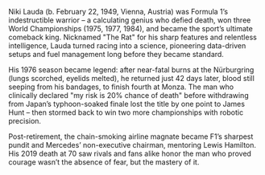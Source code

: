 Niki Lauda (b. February 22, 1949, Vienna, Austria) was Formula 1’s indestructible warrior – a calculating genius who defied death, won three World Championships (1975, 1977, 1984), and became the sport’s ultimate comeback king. Nicknamed "The Rat" for his sharp features and relentless intelligence, Lauda turned racing into a science, pioneering data-driven setups and fuel management long before they became standard.

His 1976 season became legend: after near-fatal burns at the Nürburgring (lungs scorched, eyelids melted), he returned just 42 days later, blood still seeping from his bandages, to finish fourth at Monza. The man who clinically declared "my risk is 20% chance of death" before withdrawing from Japan’s typhoon-soaked finale lost the title by one point to James Hunt – then stormed back to win two more championships with robotic precision.

Post-retirement, the chain-smoking airline magnate became F1’s sharpest pundit and Mercedes’ non-executive chairman, mentoring Lewis Hamilton. His 2019 death at 70 saw rivals and fans alike honor the man who proved courage wasn’t the absence of fear, but the mastery of it.